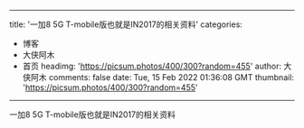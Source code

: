 
---
title: '一加8 5G T-mobile版也就是IN2017的相关资料'
categories: 
 - 博客
 - 大侠阿木
 - 首页
headimg: 'https://picsum.photos/400/300?random=455'
author: 大侠阿木
comments: false
date: Tue, 15 Feb 2022 01:36:08 GMT
thumbnail: 'https://picsum.photos/400/300?random=455'
---

<div>   
一加8 5G T-mobile版也就是IN2017的相关资料  
</div>
            